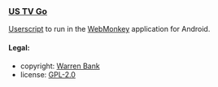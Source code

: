 ### [US TV Go](https://github.com/warren-bank/crx-US-TV-Go/tree/webmonkey-userscript/es6)

[Userscript](https://github.com/warren-bank/crx-US-TV-Go/raw/webmonkey-userscript/es6/webmonkey-userscript/US-TV-Go.user.js) to run in the [WebMonkey](https://github.com/warren-bank/Android-WebMonkey) application for Android.

#### Legal:

* copyright: [Warren Bank](https://github.com/warren-bank)
* license: [GPL-2.0](https://www.gnu.org/licenses/old-licenses/gpl-2.0.txt)
